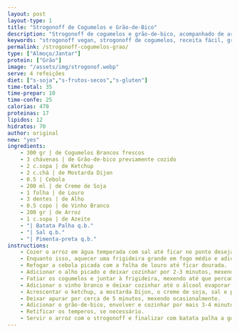 ```yaml
---
layout: post
layout-type: 1
title: "Strogonoff de Cogumelos e Grão-de-Bico"
description: "Strogonoff de cogumelos e grão-de-bico, acompanhado de arroz e batata palha crocante"
keywords: "strogonoff vegan, strogonoff de cogumelos, receita fácil, grão-de-bico, comida reconfortante, prato principal, sem lactose, jantar saudável, comida rápida, refeição vegetariana"
permalink: /strogonoff-cogumelos-grao/
type: ["Almoço/Jantar"]
protein: ["Grão"]
image: "/assets/img/strogonof.webp"
serve: 4 refeições
diet: ["s-soja","s-frutos-secos","s-gluten"]
time-total: 35
time-prepar: 10
time-confe: 25
calorias: 470
proteinas: 17
lipidos: 12
hidratos: 70
author: original
new: "yes"
ingredients:
    - 300 gr | de Cogumelos Brancos frescos
    - 3 chávenas | de Grão-de-bico previamente cozido
    - 2 c.sopa | de Ketchup
    - 2 c.chá | de Mostarda Dijon
    - 0.5 | Cebola
    - 200 ml | de Creme de Soja
    - 1 folha | de Louro
    - 3 dentes | de Alho
    - 0.5 copo | de Vinho Branco
    - 200 gr | de Arroz
    - 1 c.sopa | de Azeite
    - "| Batata Palha q.b."
    - "| Sal q.b."
    - "| Pimenta-preta q.b."
instructions:
    - Cozer o arroz em água temperada com sal até ficar no ponto desejado. Escorrer e reservar.
    - Enquanto isso, aquecer uma frigideira grande em fogo médio e adicionar o azeite.
    - Refogar a cebola picada com a folha de louro até ficar dourada.
    - Adicionar o alho picado e deixar cozinhar por 2-3 minutos, mexendo ocasionalmente.
    - Fatiar os cogumelos e juntar à frigideira, mexendo até que percam parte da água e reduzam ligeiramente.
    - Adicionar o vinho branco e deixar cozinhar até o álcool evaporar completamente.
    - Acrescentar o ketchup, a mostarda Dijon, o creme de soja, sal e pimenta-preta a gosto. Mexer bem até ficar homogéneo.
    - Deixar apurar por cerca de 5 minutos, mexendo ocasionalmente.
    - Adicionar o grão-de-bico, envolver e cozinhar por mais 3-4 minutos para absorver os sabores.
    - Retificar os temperos, se necessário.
    - Servir o arroz com o strogonoff e finalizar com batata palha a gosto.
---
```


